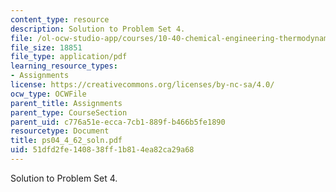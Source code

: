 ```yaml
---
content_type: resource
description: Solution to Problem Set 4.
file: /ol-ocw-studio-app/courses/10-40-chemical-engineering-thermodynamics-fall-2003/51dfd2fe140838ff1b814ea82ca29a68_ps04_4_62_soln.pdf
file_size: 18851
file_type: application/pdf
learning_resource_types:
- Assignments
license: https://creativecommons.org/licenses/by-nc-sa/4.0/
ocw_type: OCWFile
parent_title: Assignments
parent_type: CourseSection
parent_uid: c776a51e-ecca-7cb1-889f-b466b5fe1890
resourcetype: Document
title: ps04_4_62_soln.pdf
uid: 51dfd2fe-1408-38ff-1b81-4ea82ca29a68
---
```

Solution to Problem Set 4.